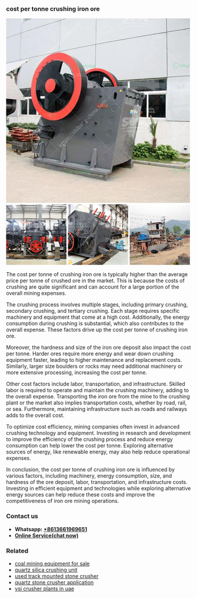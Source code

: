 <h3>cost per tonne crushing iron ore</h3><img src='1706755648.jpg' alt=''><p>The cost per tonne of crushing iron ore is typically higher than the average price per tonne of crushed ore in the market. This is because the costs of crushing are quite significant and can account for a large portion of the overall mining expenses.</p><p>The crushing process involves multiple stages, including primary crushing, secondary crushing, and tertiary crushing. Each stage requires specific machinery and equipment that come at a high cost. Additionally, the energy consumption during crushing is substantial, which also contributes to the overall expense. These factors drive up the cost per tonne of crushing iron ore.</p><p>Moreover, the hardness and size of the iron ore deposit also impact the cost per tonne. Harder ores require more energy and wear down crushing equipment faster, leading to higher maintenance and replacement costs. Similarly, larger size boulders or rocks may need additional machinery or more extensive processing, increasing the cost per tonne.</p><p>Other cost factors include labor, transportation, and infrastructure. Skilled labor is required to operate and maintain the crushing machinery, adding to the overall expense. Transporting the iron ore from the mine to the crushing plant or the market also implies transportation costs, whether by road, rail, or sea. Furthermore, maintaining infrastructure such as roads and railways adds to the overall cost.</p><p>To optimize cost efficiency, mining companies often invest in advanced crushing technology and equipment. Investing in research and development to improve the efficiency of the crushing process and reduce energy consumption can help lower the cost per tonne. Exploring alternative sources of energy, like renewable energy, may also help reduce operational expenses.</p><p>In conclusion, the cost per tonne of crushing iron ore is influenced by various factors, including machinery, energy consumption, size, and hardness of the ore deposit, labor, transportation, and infrastructure costs. Investing in efficient equipment and technologies while exploring alternative energy sources can help reduce these costs and improve the competitiveness of iron ore mining operations.</p><h3>Contact us</h3><ul><li><strong>Whatsapp:&nbsp;<a href="https://wa.me/8613661969651">+8613661969651</a></strong></li><li><a href="https://swt.shibang-china.com/?git&amp;zhl&amp;cost per tonne crushing iron ore"><strong>Online Service(chat now)</strong></a></li></ul><h3>Related</h3><ul><li><a href='coal mining equipment for sale.md'>coal mining equipment for sale</a></li><li><a href='quartz silica crushing unit.md'>quartz silica crushing unit</a></li><li><a href='used track mounted stone crusher.md'>used track mounted stone crusher</a></li><li><a href='quartz stone crusher application.md'>quartz stone crusher application</a></li><li><a href='vsi crusher plants in uae.md'>vsi crusher plants in uae</a></li></ul>